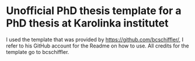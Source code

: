 # Unofficial PhD thesis template for a PhD thesis at Karolinka institutet

I used the template that was provided by https://github.com/bcschiffler/, I refer to his GitHub account for the Readme on how to use. All credits for the template go to bcschiffler.

